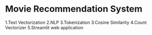 # Movie Recommendation System
1.Text Vectorization
2.NLP
3.Tokenization
3.Cosine Similarity
4.Count Vectorizer
5.Streamlit web application
